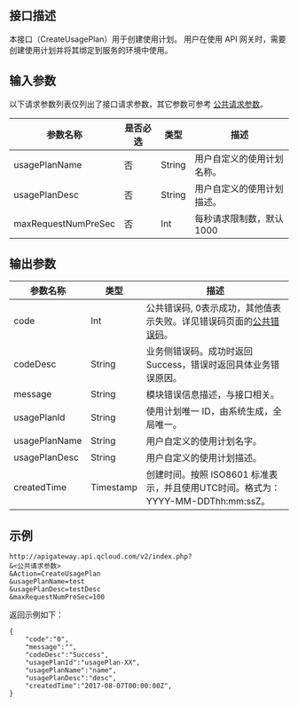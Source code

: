 ## 接口描述

本接口（CreateUsagePlan）用于创建使用计划。
用户在使用 API 网关时，需要创建使用计划并将其绑定到服务的环境中使用。

## 输入参数

以下请求参数列表仅列出了接口请求参数，其它参数可参考 [公共请求参数](/document/api/213/6976)。

| 参数名称                | 是否必选 | 类型     | 描述             |
| ------------------- | ---- | ------ | -------------- |
| usagePlanName       | 否    | String | 用户自定义的使用计划名称。  |
| usagePlanDesc       | 否    | String | 用户自定义的使用计划描述。  |
| maxRequestNumPreSec | 否    | Int    | 每秒请求限制数，默认 1000 |

## 输出参数

| 参数名称          | 类型        | 描述                                       |
| ------------- | --------- | ---------------------------------------- |
| code          | Int       | 公共错误码, 0表示成功，其他值表示失败。详见错误码页面的<a href="/document/api/377/4173" title="公共错误码">公共错误码</a>。 |
| codeDesc      | String    | 业务侧错误码。成功时返回 Success，错误时返回具体业务错误原因。       |
| message       | String    | 模块错误信息描述，与接口相关。                          |
| usagePlanId   | String    | 使用计划唯一 ID，由系统生成，全局唯一。                     |
| usagePlanName | String    | 用户自定义的使用计划名字。                            |
| usagePlanDesc | String    | 用户自定义的使用计划描述。                            |
| createdTime   | Timestamp | 创建时间。按照 ISO8601 标准表示，并且使用UTC时间。格式为：YYYY-MM-DDThh:mm:ssZ。 |

## 示例 
```
http://apigateway.api.qcloud.com/v2/index.php?
&<公共请求参数>
&Action=CreateUsagePlan
&usagePlanName=test
&usagePlanDesc=testDesc
&maxRequestNumPreSec=100
```
返回示例如下：
```
{
    "code":"0",
    "message":"",
    "codeDesc":"Success",      
    "usagePlanId":"usagePlan-XX",
	"usagePlanName":"name",
	"usagePlanDesc":"desc",
	"createdTime":"2017-08-07T00:00:00Z",
}
```




